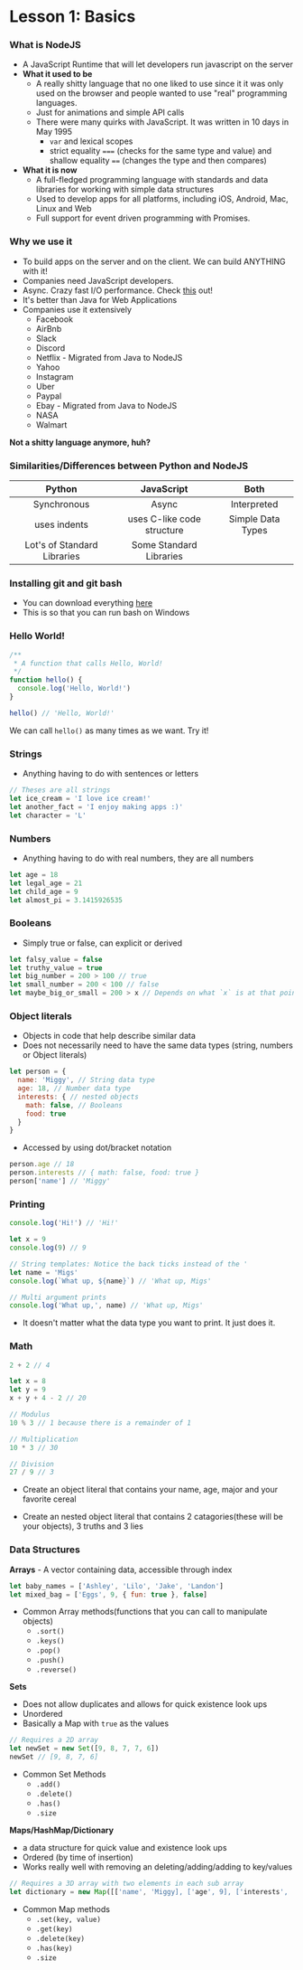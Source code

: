 # Lesson 1: Basics

### What is NodeJS
* A JavaScript Runtime that will let developers run javascript on the server
* **What it used to be**
    * A really shitty language that no one liked to use since it it was only used
      on the browser and people wanted to use "real" programming languages.
    * Just for animations and simple API calls
    * There were many quirks with JavaScript. It was written in 10 days in May 1995
      * `var` and lexical scopes
      * strict equality `===` (checks for the same type and value)
        and shallow equality `==` (changes the type and then compares)
* **What it is now**
    * A full-fledged programming language with standards and data libraries for working with simple data structures
    * Used to develop apps for all platforms, including iOS, Android, Mac, Linux and  Web
    * Full support for event driven programming with Promises.

### Why we use it
* To build apps on the server and on the client. We can build ANYTHING with it!
* Companies need JavaScript developers.
* Async. Crazy fast I/O performance. Check [this](https://www.tandemseven.com/blog/performance-java-vs-node/) out!
* It's better than Java for Web Applications
* Companies use it extensively
    * Facebook
    * AirBnb
    * Slack
    * Discord
    * Netflix - Migrated from Java to NodeJS
    * Yahoo
    * Instagram
    * Uber
    * Paypal
    * Ebay - Migrated from Java to NodeJS
    * NASA
    * Walmart

**Not a shitty language anymore, huh?**

### Similarities/Differences between Python and NodeJS
|            Python           |         JavaScript         |        Both       |
|:---------------------------:|:--------------------------:|:-----------------:|
|         Synchronous         |            Async           |    Interpreted    |
|         uses indents        | uses C-like code structure | Simple Data Types |
| Lot's of Standard Libraries |   Some Standard Libraries  |                   |

### Installing git and git bash
* You can download everything [here](https://git-scm.com/downloads)
* This is so that you can run bash on Windows

### Hello World!
```javascript
/**
 * A function that calls Hello, World!
 */
function hello() {
  console.log('Hello, World!')
}

hello() // 'Hello, World!'
```
We can call `hello()` as many times as we want. Try it!

### Strings
* Anything having to do with sentences or letters
```javascript
// Theses are all strings
let ice_cream = 'I love ice cream!'
let another_fact = 'I enjoy making apps :)'
let character = 'L'
```

### Numbers
* Anything having to do with real numbers, they are all numbers
```javascript
let age = 18
let legal_age = 21
let child_age = 9
let almost_pi = 3.1415926535
```

### Booleans
* Simply true or false, can explicit or derived
```javascript
let falsy_value = false
let truthy_value = true
let big_number = 200 > 100 // true
let small_number = 200 < 100 // false
let maybe_big_or_small = 200 > x // Depends on what `x` is at that point in time
```

### Object literals
* Objects in code that help describe similar data
* Does not necessarily need to have the same data types (string, numbers or Object literals)
```javascript
let person = {
  name: 'Miggy', // String data type
  age: 18, // Number data type
  interests: { // nested objects
    math: false, // Booleans
    food: true
  }
}
```
* Accessed by using dot/bracket notation
```javascript
person.age // 18
person.interests // { math: false, food: true }
person['name'] // 'Miggy'
```

### Printing
```javascript
console.log('Hi!') // 'Hi!'

let x = 9
console.log(9) // 9

// String templates: Notice the back ticks instead of the '
let name = 'Migs'
console.log(`What up, ${name}`) // 'What up, Migs'

// Multi argument prints
console.log('What up,', name) // 'What up, Migs'
```
* It doesn't matter what the data type you want to print. It just does it.

### Math
```javascript
2 + 2 // 4

let x = 8
let y = 9
x + y + 4 - 2 // 20

// Modulus
10 % 3 // 1 because there is a remainder of 1

// Multiplication
10 * 3 // 30

// Division
27 / 9 // 3
```

* Create an object literal that contains your name, age, major and your favorite cereal

* Create an nested object literal that contains 2 catagories(these will be your objects), 3 truths and 3 lies

### Data Structures
**Arrays** - A vector containing data, accessible through index
```javascript
let baby_names = ['Ashley', 'Lilo', 'Jake', 'Landon']
let mixed_bag = ['Eggs', 9, { fun: true }, false]
```
* Common Array methods(functions that you can call to manipulate objects)
    * `.sort()`
    * `.keys()`
    * `.pop()`
    * `.push()`
    * `.reverse()`

**Sets**
* Does not allow duplicates and allows for quick existence look ups
* Unordered
* Basically a Map with `true` as the values

```javascript
// Requires a 2D array
let newSet = new Set([9, 8, 7, 7, 6])
newSet // [9, 8, 7, 6]
```
* Common Set Methods
    * `.add()`
    * `.delete()`
    * `.has()`
    * `.size`

**Maps/HashMap/Dictionary**
* a data structure for quick value and existence look ups
* Ordered (by time of insertion)
* Works really well with removing an deleting/adding/adding to key/values

```javascript
// Requires a 3D array with two elements in each sub array
let dictionary = new Map([['name', 'Miggy], ['age', 9], ['interests', 'eatting']])
```
* Common Map methods
    * `.set(key, value)`
    * `.get(key)`
    * `.delete(key)`
    * `.has(key)`
    * `.size`
